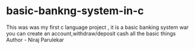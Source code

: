 # basic-bankng-system-in-c
This was was my first c language project , it is a basic banking system war you can create an account,withdraw/deposit cash all the basic things
Author - Niraj Parulekar
